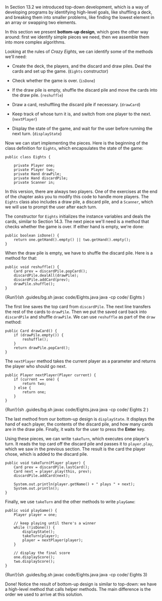 In Section 13.2 we introduced top-down development, which is a way of developing programs by identifying high-level goals, like shuffling a deck, and breaking them into smaller problems, like finding the lowest element in an array or swapping two elements.


In this section we present **bottom-up design**, which goes the other way around: first we identify simple pieces we need, then we assemble them into more complex algorithms.

Looking at the rules of *Crazy Eights*, we can identify some of the methods we'll need:



*  Create the deck, the players, and the discard and draw piles. Deal the cards and set up the game. (`Eights` constructor)

*  Check whether the game is over. (`isDone`)

*  If the draw pile is empty, shuffle the discard pile and move the cards into the draw pile. (`reshuffle`)

*  Draw a card, reshuffling the discard pile if necessary. (`drawCard`)

*  Keep track of whose turn it is, and switch from one player to the next. (`nextPlayer`)

*  Display the state of the game, and wait for the user before running the next turn. (`displayState`)


Now we can start implementing the pieces. Here is the beginning of the class definition for `Eights`, which encapsulates the state of the game:


```code
public class Eights {

    private Player one;
    private Player two;
    private Hand drawPile;
    private Hand discardPile;
    private Scanner in;
```

In this version, there are always two players. One of the exercises at the end of the chapter asks you to modify this code to handle more players. The `Eights` class also includes a draw pile, a discard pile, and a `Scanner`, which we will use to prompt the user after each turn.

The constructor for `Eights` initializes the instance variables and deals the cards, similar to Section 14.3. The next piece we'll need is a method that checks whether the game is over. If either hand is empty, we're done:

```code
public boolean isDone() {
    return one.getHand().empty() || two.getHand().empty();
}
```

When the draw pile is empty, we have to shuffle the discard pile. Here is a method for that:

```code
public void reshuffle() {
    Card prev = discardPile.popCard();
    discardPile.dealAll(drawPile);
    discardPile.addCard(prev);
    drawPile.shuffle();
}
```

{Run!}(sh .guides/bg.sh javac code/Eights.java java -cp code/ Eights )


The first line saves the top card from `discardPile`. The next line transfers the rest of the cards to `drawPile`. Then we put the saved card back into `discardPile` and shuffle `drawPile`. We can use `reshuffle` as part of the `draw` method:

```code
public Card drawCard() {
    if (drawPile.empty()) {
        reshuffle();
    }
    return drawPile.popCard();
}
```

The `nextPlayer` method takes the current player as a parameter and returns the player who should go next.

```code
public Player nextPlayer(Player current) {
    if (current == one) {
        return two;
    } else {
        return one;
    }
}
```

{Run!}(sh .guides/bg.sh javac code/Eights.java java -cp code/ Eights 2 )


The last method from our bottom-up design is `displayState`. It displays the hand of each player, the contents of the discard pile, and how many cards are in the draw pile. Finally, it waits for the user to press the **Enter** key.


Using these pieces, we can write `takeTurn`, which executes one player's turn. It reads the top card off the discard pile and passes it to `player.play`, which we saw in the previous section. The result is the card the player chose, which is added to the discard pile.

```code
public void takeTurn(Player player) {
    Card prev = discardPile.lastCard();
    Card next = player.play(this, prev);
    discardPile.addCard(next);

    System.out.println(player.getName() + " plays " + next);
    System.out.println();
}
```

Finally, we use `takeTurn` and the other methods to write `playGame`:

```code
public void playGame() {
    Player player = one;

    // keep playing until there's a winner
    while (!isDone()) {
        displayState();
        takeTurn(player);
        player = nextPlayer(player);
    }

    // display the final score
    one.displayScore();
    two.displayScore();
}
```

{Run!}(sh .guides/bg.sh javac code/Eights.java java -cp code/ Eights 3)


Done! Notice the result of bottom-up design is similar to top-down: we have a high-level method that calls helper methods. The main difference is the order we used to arrive at this solution.